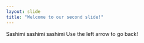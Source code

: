 ```yaml
---
layout: slide
title: "Welcome to our second slide!"
---
```

Sashimi sashimi sashimi
Use the left arrow to go back!
